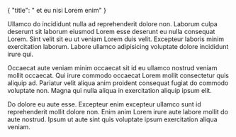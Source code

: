 {
  "title": " et eu nisi Lorem enim"
}

Ullamco do incididunt nulla ad reprehenderit dolore non. Laborum culpa deserunt sit laborum eiusmod Lorem esse deserunt eu nulla consequat Lorem. Sint velit sit eu ut veniam Lorem duis velit. Excepteur laboris minim exercitation laborum. Labore ullamco adipisicing voluptate dolore incididunt irure qui.

Occaecat aute veniam minim occaecat sit id eu ullamco nostrud veniam mollit occaecat. Qui irure commodo occaecat Lorem mollit consectetur quis aliquip ad. Pariatur velit aliqua anim proident consequat fugiat do commodo voluptate non. Magna qui nulla aliqua in exercitation aliquip ipsum elit.

Do dolore eu aute esse. Excepteur enim excepteur ullamco sunt id reprehenderit mollit dolore non. Enim anim Lorem irure aute labore mollit do aute nostrud. Ipsum ut aute sint quis voluptate ipsum exercitation aliqua veniam.